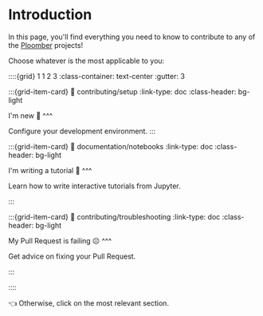 # Introduction

In this page, you'll find everything you need to know to contribute to any of the [Ploomber](https://github.com/ploomber/) projects!

Choose whatever is the most applicable to you:


::::{grid} 1 1 2 3
:class-container: text-center
:gutter: 3

:::{grid-item-card}
:link: contributing/setup
:link-type: doc
:class-header: bg-light

I'm new 👋
^^^

Configure your development environment.
:::

:::{grid-item-card}
:link: documentation/notebooks
:link-type: doc
:class-header: bg-light

I'm writing a tutorial 📒
^^^

Learn how to write interactive tutorials from Jupyter.

:::

:::{grid-item-card}
:link: contributing/troubleshooting
:link-type: doc
:class-header: bg-light

My Pull Request is failing ☹️
^^^

Get advice on fixing your Pull Request.

:::

::::

👈 Otherwise, click on the most relevant section.
